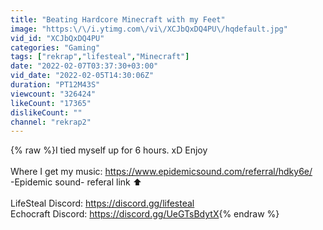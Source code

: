 ```yaml
---
title: "Beating Hardcore Minecraft with my Feet"
image: "https:\/\/i.ytimg.com\/vi\/XCJbQxDQ4PU\/hqdefault.jpg"
vid_id: "XCJbQxDQ4PU"
categories: "Gaming"
tags: ["rekrap","lifesteal","Minecraft"]
date: "2022-02-07T03:37:30+03:00"
vid_date: "2022-02-05T14:30:06Z"
duration: "PT12M43S"
viewcount: "326424"
likeCount: "17365"
dislikeCount: ""
channel: "rekrap2"
---
```

{% raw %}I tied myself up for 6 hours. xD Enjoy<br /><br />Where I get my music: <a rel="nofollow" target="blank" href="https://www.epidemicsound.com/referral/hdky6e/">https://www.epidemicsound.com/referral/hdky6e/</a><br />-Epidemic sound-        referal link ⬆ <br /><br />LifeSteal Discord: <a rel="nofollow" target="blank" href="https://discord.gg/lifesteal">https://discord.gg/lifesteal</a><br />Echocraft Discord: <a rel="nofollow" target="blank" href="https://discord.gg/UeGTsBdytX">https://discord.gg/UeGTsBdytX</a>{% endraw %}
